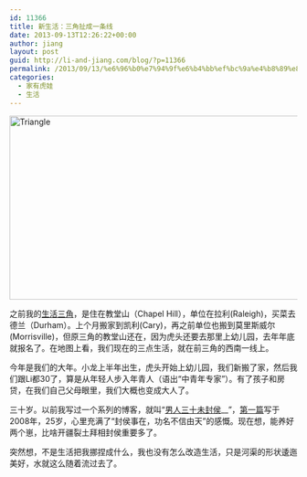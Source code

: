 ```yaml
---
id: 11366
title: 新生活：三角扯成一条线
date: 2013-09-13T12:26:22+00:00
author: jiang
layout: post
guid: http://li-and-jiang.com/blog/?p=11366
permalink: /2013/09/13/%e6%96%b0%e7%94%9f%e6%b4%bb%ef%bc%9a%e4%b8%89%e8%a7%92%e6%89%af%e6%88%90%e4%b8%80%e6%9d%a1%e7%ba%bf/
categories:
  - 家有虎娃
  - 生活
---
```

[<img style="background-image: none; border-right-width: 0px; padding-left: 0px; padding-right: 0px; display: block; float: none; border-top-width: 0px; border-bottom-width: 0px; margin-left: auto; border-left-width: 0px; margin-right: auto; padding-top: 0px" title="Triangle" border="0" alt="Triangle" src="http://jiangtanghu.com/cn/wp-content/uploads/2013/09/Triangle_thumb.png" width="560" height="322" />](http://jiangtanghu.com/cn/wp-content/uploads/2013/09/Triangle.png)

之前我的[生活三角](http://li-and-jiang.com/blog/2012/01/13/farmer-boy/)，是住在教堂山（Chapel Hill），单位在拉利(Raleigh)，买菜去德兰（Durham）。上个月搬家到凯利(Cary)，再之前单位也搬到莫里斯威尔(Morrisville)，但原三角的教堂山还在，因为虎头还要去那里上幼儿园，去年年底就报名了。在地图上看，我们现在的三点生活，就在前三角的西南一线上。

今年是我们的大年。小龙上半年出生，虎头开始上幼儿园，我们新搬了家，然后我们跟Li都30了，算是从年轻人步入年青人（语出“中青年专家”）。有了孩子和房贷，在我们自己父母眼里，我们大概也变成大人了。

三十岁。以前我写过一个系列的博客，就叫“[男人三十未封侯](http://li-and-jiang.com/blog/?s=%E7%94%B7%E5%84%BF%E4%B8%89%E5%8D%81%E6%9C%AA%E5%B0%81%E4%BE%AF)__”，[第一篇](http://li-and-jiang.com/blog/2008/09/22/%E7%94%B7%E5%84%BF%E4%B8%89%E5%8D%81%E6%9C%AA%E5%B0%81%E4%BE%AF%EF%BC%881%EF%BC%89/)写于2008年，25岁，心里充满了“封侯事在，功名不信由天”的感慨。现在想，能养好两个崽，比啥开疆裂土拜相封侯重要多了。

突然想，不是生活把我挪捏成什么，我也没有怎么改造生活，只是河渠的形状逶迤美好，水就这么随着流过去了。